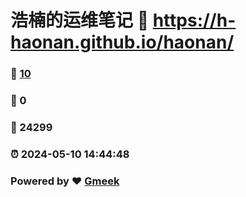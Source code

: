 # 浩楠的运维笔记 :link: https://h-haonan.github.io/haonan/ 
### :page_facing_up: [10](https://h-haonan.github.io/haonan//tag.html) 
### :speech_balloon: 0 
### :hibiscus: 24299 
### :alarm_clock: 2024-05-10 14:44:48 
### Powered by :heart: [Gmeek](https://github.com/Meekdai/Gmeek)
